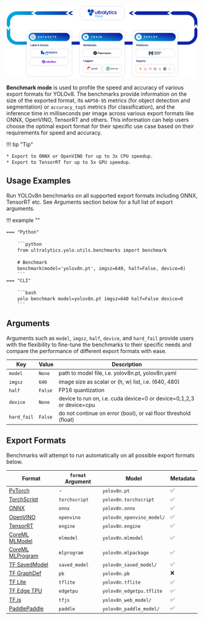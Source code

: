 <img width="1024" src="https://github.com/ultralytics/assets/raw/main/yolov8/banner-integrations.png">

**Benchmark mode** is used to profile the speed and accuracy of various export formats for YOLOv8. The benchmarks
provide information on the size of the exported format, its `mAP50-95` metrics (for object detection and segmentation)
or `accuracy_top5` metrics (for classification), and the inference time in milliseconds per image across various export
formats like ONNX, OpenVINO, TensorRT and others. This information can help users choose the optimal export format for
their specific use case based on their requirements for speed and accuracy.

!!! tip "Tip"

    * Export to ONNX or OpenVINO for up to 3x CPU speedup.
    * Export to TensorRT for up to 5x GPU speedup.

## Usage Examples

Run YOLOv8n benchmarks on all supported export formats including ONNX, TensorRT etc. See Arguments section below for a
full list of export arguments.

!!! example ""

    === "Python"
    
        ```python
        from ultralytics.yolo.utils.benchmarks import benchmark
        
        # Benchmark
        benchmark(model='yolov8n.pt', imgsz=640, half=False, device=0)
        ```
    === "CLI"
    
        ```bash
        yolo benchmark model=yolov8n.pt imgsz=640 half=False device=0
        ```

## Arguments

Arguments such as `model`, `imgsz`, `half`, `device`, and `hard_fail` provide users with the flexibility to fine-tune
the benchmarks to their specific needs and compare the performance of different export formats with ease.

| Key         | Value   | Description                                                          |
|-------------|---------|----------------------------------------------------------------------|
| `model`     | `None`  | path to model file, i.e. yolov8n.pt, yolov8n.yaml                    |
| `imgsz`     | `640`   | image size as scalar or (h, w) list, i.e. (640, 480)                 |
| `half`      | `False` | FP16 quantization                                                    |
| `device`    | `None`  | device to run on, i.e. cuda device=0 or device=0,1,2,3 or device=cpu |
| `hard_fail` | `False` | do not continue on error (bool), or val floor threshold (float)      |

## Export Formats

Benchmarks will attempt to run automatically on all possible export formats below.

| Format                                                             | `format` Argument | Model                     | Metadata |
|--------------------------------------------------------------------|-------------------|---------------------------|----------|
| [PyTorch](https://pytorch.org/)                                    | -                 | `yolov8n.pt`              | ✅        |
| [TorchScript](https://pytorch.org/docs/stable/jit.html)            | `torchscript`     | `yolov8n.torchscript`     | ✅        |
| [ONNX](https://onnx.ai/)                                           | `onnx`            | `yolov8n.onnx`            | ✅        |
| [OpenVINO](https://docs.openvino.ai/latest/index.html)             | `openvino`        | `yolov8n_openvino_model/` | ✅        |
| [TensorRT](https://developer.nvidia.com/tensorrt)                  | `engine`          | `yolov8n.engine`          | ✅        |
| [CoreML MLModel](https://github.com/apple/coremltools)             | `mlmodel`         | `yolov8n.mlmodel`         | ✅        |
| [CoreML MLProgram](https://github.com/apple/coremltools)           | `mlprogram`       | `yolov8n.mlpackage`       | ✅        |
| [TF SavedModel](https://www.tensorflow.org/guide/saved_model)      | `saved_model`     | `yolov8n_saved_model/`    | ✅        |
| [TF GraphDef](https://www.tensorflow.org/api_docs/python/tf/Graph) | `pb`              | `yolov8n.pb`              | ❌        |
| [TF Lite](https://www.tensorflow.org/lite)                         | `tflite`          | `yolov8n.tflite`          | ✅        |
| [TF Edge TPU](https://coral.ai/docs/edgetpu/models-intro/)         | `edgetpu`         | `yolov8n_edgetpu.tflite`  | ✅        |
| [TF.js](https://www.tensorflow.org/js)                             | `tfjs`            | `yolov8n_web_model/`      | ✅        |
| [PaddlePaddle](https://github.com/PaddlePaddle)                    | `paddle`          | `yolov8n_paddle_model/`   | ✅        |
